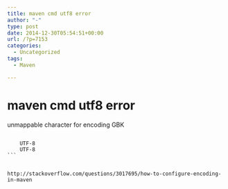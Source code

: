 ```yaml
---
title: maven cmd utf8 error
author: "-"
type: post
date: 2014-12-30T05:54:51+00:00
url: /?p=7153
categories:
  - Uncategorized
tags:
  - Maven

---
```

# maven cmd utf8 error
unmappable character for encoding GBK


<pre class="default prettyprint prettyprinted"><code><span class="tag"><properties>
    <span class="tag"><project.build.sourceEncoding><span class="pln">UTF-8<span class="tag"></project.build.sourceEncoding>
    <span class="tag"><project.reporting.outputEncoding><span class="pln">UTF-8<span class="tag"></project.reporting.outputEncoding>
<span class="tag"></properties>```


http://stackoverflow.com/questions/3017695/how-to-configure-encoding-in-maven